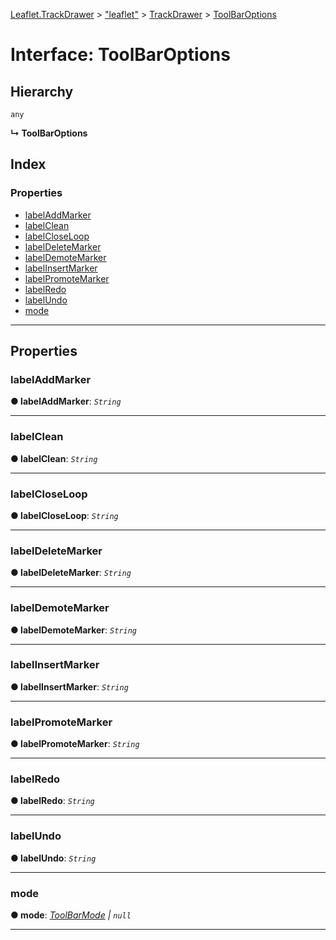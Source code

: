 [Leaflet.TrackDrawer](../README.md) > ["leaflet"](../modules/_leaflet_.md) > [TrackDrawer](../modules/_leaflet_.trackdrawer.md) > [ToolBarOptions](../interfaces/_leaflet_.trackdrawer.toolbaroptions.md)

# Interface: ToolBarOptions

## Hierarchy

 `any`

**↳ ToolBarOptions**

## Index

### Properties

* [labelAddMarker](_leaflet_.trackdrawer.toolbaroptions.md#labeladdmarker)
* [labelClean](_leaflet_.trackdrawer.toolbaroptions.md#labelclean)
* [labelCloseLoop](_leaflet_.trackdrawer.toolbaroptions.md#labelcloseloop)
* [labelDeleteMarker](_leaflet_.trackdrawer.toolbaroptions.md#labeldeletemarker)
* [labelDemoteMarker](_leaflet_.trackdrawer.toolbaroptions.md#labeldemotemarker)
* [labelInsertMarker](_leaflet_.trackdrawer.toolbaroptions.md#labelinsertmarker)
* [labelPromoteMarker](_leaflet_.trackdrawer.toolbaroptions.md#labelpromotemarker)
* [labelRedo](_leaflet_.trackdrawer.toolbaroptions.md#labelredo)
* [labelUndo](_leaflet_.trackdrawer.toolbaroptions.md#labelundo)
* [mode](_leaflet_.trackdrawer.toolbaroptions.md#mode)

---

## Properties

<a id="labeladdmarker"></a>

###  labelAddMarker

**● labelAddMarker**: *`String`*

___
<a id="labelclean"></a>

###  labelClean

**● labelClean**: *`String`*

___
<a id="labelcloseloop"></a>

###  labelCloseLoop

**● labelCloseLoop**: *`String`*

___
<a id="labeldeletemarker"></a>

###  labelDeleteMarker

**● labelDeleteMarker**: *`String`*

___
<a id="labeldemotemarker"></a>

###  labelDemoteMarker

**● labelDemoteMarker**: *`String`*

___
<a id="labelinsertmarker"></a>

###  labelInsertMarker

**● labelInsertMarker**: *`String`*

___
<a id="labelpromotemarker"></a>

###  labelPromoteMarker

**● labelPromoteMarker**: *`String`*

___
<a id="labelredo"></a>

###  labelRedo

**● labelRedo**: *`String`*

___
<a id="labelundo"></a>

###  labelUndo

**● labelUndo**: *`String`*

___
<a id="mode"></a>

###  mode

**● mode**: *[ToolBarMode](_leaflet_.trackdrawer.toolbarmode.md) | `null`*

___

